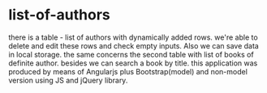 # list-of-authors
there is a table - list of authors with dynamically added rows. we're able to delete and edit these rows and check empty inputs. Also we can save data in local storage. the same concerns the second table with list of books of definite author. besides we can search a book by title.
this application was produced by means of Angularjs plus Bootstrap(model) and non-model version using JS and jQuery library.
